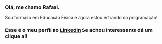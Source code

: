 ### Olá, me chamo Rafael.
Sou formado em Educação Física e agora estou entrando na programação!
### Esse é o meu perfil no [Linkedin](www.linkedin.com/in/rafael-braatz-moreira9019) Se achou interessante dá um clique aí!
